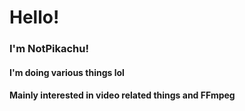 # Hello!
### I'm NotPikachu!
#### I'm doing various things lol
#### Mainly interested in video related things and FFmpeg
